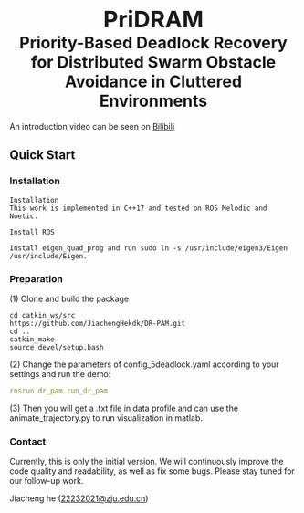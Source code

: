 <h1 align="center">
  <span style="font-size: 40px;">PriDRAM</span> <!-- 将字体大小从30px调整到40px -->
  <br> <!-- 在描述文字之前的换行保持不变 -->
  Priority-Based Deadlock Recovery for Distributed Swarm Obstacle Avoidance in Cluttered Environments
</h1>


An introduction video can be seen on  [Bilibili](https://www.bilibili.com/video/BV19DYAe3EVi/?spm_id_from=333.999.list.card_archive.click&vd_source=2421d86d062a73ffa2c05fb6487e7fcf)


## Quick Start

### Installation

```
Installation
This work is implemented in C++17 and tested on ROS Melodic and Noetic.

Install ROS

Install eigen_quad_prog and run sudo ln -s /usr/include/eigen3/Eigen /usr/include/Eigen.
```

### Preparation

(1) Clone and build the package

```
cd catkin_ws/src
https://github.com/JiachengHekdk/DR-PAM.git
cd .. 
catkin_make  
source devel/setup.bash  
```

(2) Change the parameters of config_5deadlock.yaml according to your settings and run the demo:

```yaml
rosrun dr_pam run_dr_pam
```
(3) Then you will get a .txt file in data profile and can use the animate_trajectory.py to run visualization in matlab.
### Contact
Currently, this is only the initial version. We will continuously improve the code quality and readability, as well as fix some bugs. Please stay tuned for our follow-up work.

Jiacheng he (22232021@zju.edu.cn)
